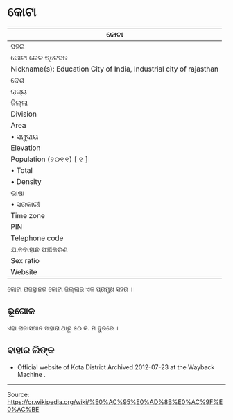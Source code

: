 # କୋଟା

| କୋଟା |
| --- |
| ସହର |
| କୋଟା ରେଳ ଷ୍ଟେସନ |
| Nickname(s): Education City of India, Industrial city of rajasthan |
| ଦେଶ |
| ରାଜ୍ୟ |
| ଜିଲ୍ଲା |
| Division |
| Area |
| • ସମୁଦାୟ |
| Elevation |
| Population (୨୦୧୧) [ ୧ ] |
| • Total |
| • Density |
| ଭାଷା |
| • ସରକାରୀ |
| Time zone |
| PIN |
| Telephone code |
| ଯାନବାହାନ ପଞ୍ଚୀକରଣ |
| Sex ratio |
| Website |

କୋଟା ରାଜସ୍ଥାନର କୋଟା ଜିଲ୍ଲାର ଏକ ପ୍ରମୁଖ ସହର ।

## ଭୂଗୋଳ

ଏହା ରାଜାସଥାନ ସାହାରା ଥାରୁ ୫୦ କି. ମି ଦୁରରେ ।

## ବାହାର ଲିଙ୍କ

- Official website of Kota District Archived 2012-07-23 at the Wayback Machine .

---
Source: https://or.wikipedia.org/wiki/%E0%AC%95%E0%AD%8B%E0%AC%9F%E0%AC%BE
